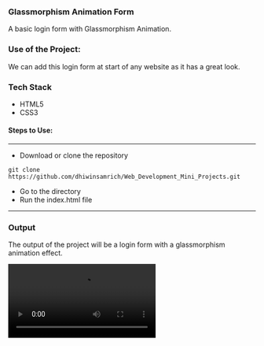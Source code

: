 ### Glassmorphism Animation Form 
A basic login form with Glassmorphism Animation.

### Use of the Project:
We can add this login form at start of any website as it has a great look.

### Tech Stack
* HTML5
* CSS3


#### Steps to Use:

---

- Download or clone the repository

```
git clone https://github.com/dhiwinsamrich/Web_Development_Mini_Projects.git
```

- Go to the directory
- Run the index.html file


---

### Output

The output of the project will be a login form with a glassmorphism animation effect.
 
<video controls>
<source src=".\Recording 2024-11-16 122021.mp4" type="video/mp4">
</video>





